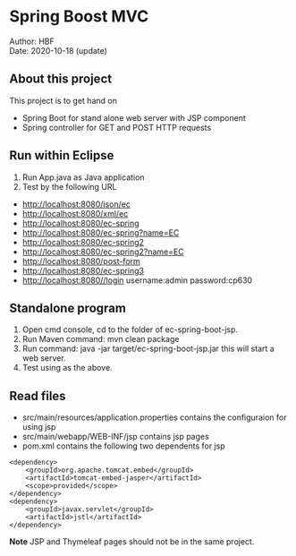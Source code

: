 # Spring Boost MVC
Author: HBF  
Date: 2020-10-18 (update)  

## About this project

This project is to get hand on 

- Spring Boot for stand alone web server with JSP component 
- Spring controller for GET and POST HTTP requests

## Run within Eclipse

1. Run App.java as Java application
2. Test by the following URL 

- [http://localhost:8080/json/ec](http://localhost:8080/json/ec)
- [http://localhost:8080/xml/ec](http://localhost:8080/xml/ec)
- [http://localhost:8080/ec-spring](http://localhost:8080/ec-spring)
- [http://localhost:8080/ec-spring?name=EC](http://localhost:8080/ec-spring?name=EC)
- [http://localhost:8080/ec-spring2](http://localhost:8080/ec-spring2)
- [http://localhost:8080/ec-spring2?name=EC](http://localhost:8080/ec-spring2?name=EC)
- [http://localhost:8080/post-form](http://localhost:8080/post-form)
- [http://localhost:8080/ec-spring3](http://localhost:8080/ec-spring3)
- [http://localhost:8080//login](http://localhost:8080/login)   username:admin password:cp630


## Standalone program

1. Open cmd console, cd to the folder of ec-spring-boot-jsp.
2. Run Maven command: mvn clean package
3. Run command: java -jar target/ec-spring-boot-jsp.jar this will start a web server.
4. Test using as the above.  


## Read files 

- src/main/resources/application.properties contains the configuraion for using jsp 
- src/main/webapp/WEB-INF/jsp  contains jsp pages  
- pom.xml contains the following two dependents for jsp

~~~
<dependency>
	<groupId>org.apache.tomcat.embed</groupId>
	<artifactId>tomcat-embed-jasper</artifactId>
	<scope>provided</scope>
</dependency>
<dependency>
	<groupId>javax.servlet</groupId>
	<artifactId>jstl</artifactId>
</dependency>
~~~

**Note** JSP and Thymeleaf pages should not be in the same project. 

